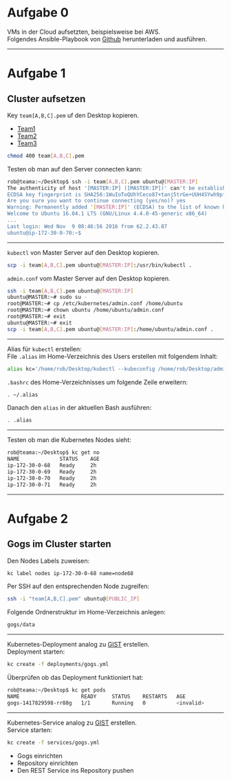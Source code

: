 # Aufgabe 0
VMs in der Cloud aufsetzten, beispielsweise bei AWS.  
Folgendes Ansible-Playbook von [Github](https://github.com/pstauffer/kubernetes-setup) herunterladen und ausführen.

---

# Aufgabe 1

## Cluster aufsetzen
Key `team[A,B,C].pem` uf den Desktop kopieren.  
* [Team1](https://www.adesso.de/tausch/exchange.pl?g=vxz5frba)
* [Team2](https://www.adesso.de/tausch/exchange.pl?g=lggln4qf)
* [Team3](https://www.adesso.de/tausch/exchange.pl?g=kyfmy7yr)
```bash
chmod 400 team[A,B,C].pem
```
Testen ob man auf den Server connecten kann:
```bash
rob@teama:~/Desktop$ ssh -i team[A,B,C].pem ubuntu@[MASTER:IP]
The authenticity of host '[MASTER:IP] ([MASTER:IP])' can't be established.
ECDSA key fingerprint is SHA256:1WuIoToQUhYCeco87+tanj5trGe+UUH4SYwh9pfzHTk.
Are you sure you want to continue connecting (yes/no)? yes
Warning: Permanently added '[MASTER:IP]' (ECDSA) to the list of known hosts.
Welcome to Ubuntu 16.04.1 LTS (GNU/Linux 4.4.0-45-generic x86_64)
...
Last login: Wed Nov  9 08:46:56 2016 from 62.2.43.87
ubuntu@ip-172-30-0-70:~$ 
  ``` 
---

`kubectl` von Master Server auf den Desktop kopieren.
```bash
scp -i team[A,B,C].pem ubuntu@[MASTER:IP]:/usr/bin/kubectl .
```
`admin.conf` vom Master Server auf den Desktop kopieren.
```bash
ssh -i team[A,B,C].pem ubuntu@[MASTER:IP]
ubuntu@MASTER:~# sudo su -
root@MASTER:~# cp /etc/kubernetes/admin.conf /home/ubuntu
root@MASTER:~# chown ubuntu /home/ubuntu/admin.conf
root@MASTER:~# exit
ubuntu@MASTER:~# exit
scp -i team[A,B,C].pem ubuntu@[MASTER:IP]:/home/ubuntu/admin.conf .
```

---


Alias für `kubectl` erstellen:  
File `.alias` im Home-Verzeichnis des Users erstellen mit folgendem Inhalt:
```bash
alias kc='/home/rob/Desktop/kubectl --kubeconfig /home/rob/Desktop/admin.conf'
```
`.bashrc` des Home-Verzeichnisses um folgende Zeile erweitern:
```bash
. ~/.alias
```
Danach den `alias` in der aktuellen Bash ausführen:
```bash
. .alias
```
---
 
Testen ob man die Kubernetes Nodes sieht:
```bash
rob@teama:~/Desktop$ kc get no
NAME             STATUS    AGE
ip-172-30-0-68   Ready     2h
ip-172-30-0-69   Ready     2h
ip-172-30-0-70   Ready     2h
ip-172-30-0-71   Ready     2h
```

---

# Aufgabe 2

## Gogs im Cluster starten
Den Nodes Labels zuweisen:
```bash
kc label nodes ip-172-30-0-68 name=node68
```
Per SSH auf den entsprechenden Node zugreifen:
```bash
ssh -i "team[A,B,C].pem" ubuntu@[PUBLIC_IP]
```
Folgende Ordnerstruktur im Home-Verzeichnis anlegen:
```bash
gogs/data
```

---

Kubernetes-Deployment analog zu [GIST](https://gist.github.com/robertBrem/31b7ad46c8ee531c8dcd575989454825) erstellen.  
Deployment starten:
```bash
kc create -f deployments/gogs.yml
```
Überprüfen ob das Deployment funktioniert hat:
```bash
rob@teama:~/Desktop$ kc get pods
NAME                    READY     STATUS    RESTARTS   AGE
gogs-1417829598-rr88g   1/1       Running   0          <invalid>
```

---

Kubernetes-Service analog zu [GIST](https://gist.github.com/robertBrem/68706f161388b7307bb0) erstellen.  
Service starten:
```bash
kc create -f services/gogs.yml
```
* Gogs einrichten
* Repository einrichten
* Den REST Service ins Repository pushen
